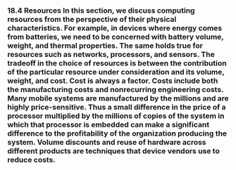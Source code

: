 ### 18.4 Resources In this section, we discuss computing resources from the perspective of their physical characteristics. For example, in devices where energy comes from batteries, we need to be concerned with battery volume, weight, and thermal properties. The same holds true for resources such as networks, processors, and sensors. The tradeoff in the choice of resources is between the contribution of the particular resource under consideration and its volume, weight, and cost. Cost is always a factor. Costs include both the manufacturing costs and nonrecurring engineering costs. Many mobile systems are manufactured by the millions and are highly price-sensitive. Thus a small difference in the price of a processor multiplied by the millions of copies of the system in which that processor is embedded can make a significant difference to the profitability of the organization producing the system. Volume discounts and reuse of hardware across different products are techniques that device vendors use to reduce costs.